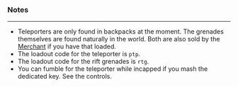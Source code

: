 ### Notes
---
- Teleporters are only found in backpacks at the moment. The grenades themselves are found naturally in the world. Both are also sold by the [Merchant](https://gitlab.com/accensi/hd-addons/merchant) if you have that loaded.
- The loadout code for the teleporter is `ptp`.
- The loadout code for the rift grenades is `rtg`.
- You can fumble for the teleporter while incapped if you mash the dedicated key. See the controls.
